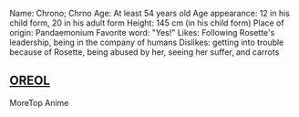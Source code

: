 Name: Chrono; Chrno
Age: At least 54 years old
Age appearance: 12 in his child form, 20 in his adult form
Height: 145 cm (in his child form)
Place of origin: Pandaemonium
Favorite word: "Yes!"
Likes: Following Rosette's leadership, being in the company of humans
Dislikes: getting into trouble because of Rosette, being abused by her, seeing her suffer, and carrots

## [OREOL](https://solscan.io/)


MoreTop Anime
